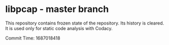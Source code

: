 # libpcap - master branch

This repository contains frozen state of the repository.
Its history is cleared. It is used only for static code
analysis with Codacy.

Commit Time: 1687018418